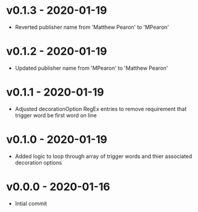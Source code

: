 # v0.1.3 - 2020-01-19
- Reverted publisher name from 'Matthew Pearon' to 'MPearon'
# v0.1.2 - 2020-01-19
- Updated publisher name from 'MPearon' to 'Matthew Pearon'
# v0.1.1 - 2020-01-19
- Adjusted decorationOption RegEx entries to remove requirement that trigger word be first word on line
# v0.1.0 - 2020-01-19
- Added logic to loop through array of trigger words and thier associated decoration options
# v0.0.0 - 2020-01-16
- Intial commit